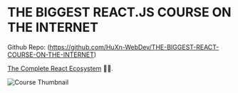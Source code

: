 # THE BIGGEST REACT.JS COURSE ON THE INTERNET

Github Repo:
(https://github.com/HuXn-WebDev/THE-BIGGEST-REACT-COURSE-ON-THE-INTERNET)

[The Complete React Ecosystem](https://www.youtube.com/playlist?list=PLSDeUiTMfxW6nMcmZPUG4SgFPAlazWB_S) 🤘🥂.

![Course Thumbnail](https://raw.githubusercontent.com/HuXn-WebDev/THE-BIGGEST-REACT-COURSE-ON-THE-INTERNET/main/thumb.png)
